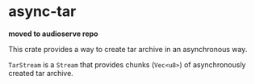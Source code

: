 async-tar
=========

**moved to audioserve repo**

This crate provides a way to create tar archive in an asynchronous way.

`TarStream` is a `Stream` that provides chunks (`Vec<u8>`) of asynchronously created tar archive.
